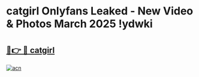 # catgirl Onlyfans Leaked - New Video & Photos March 2025 !ydwki

# <h2><a href="https://xnm4i1.iuczelnia.edu.pl?title=catgirl&ref=ydwki">🔗👉 🔴 catgirl</a></h2>

[![acn](https://github.com/user-attachments/assets/0f9c940e-d8b0-45ae-aac7-cd30a18b3e1c)](https://xnm4i1.iuczelnia.edu.pl?title=catgirl&ref=ydwki)

